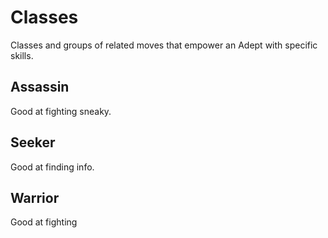 <!-- Do NOT edit this file directly. It is compiled from pages in the "source" directory. -->
# <a class="anchor-from-text" id="classes"></a>Classes

Classes and groups of related moves that empower an Adept with specific skills.

## <a class="anchor-from-text" id="assassin"></a>Assassin

Good at fighting sneaky.

## <a class="anchor-from-text" id="seeker"></a>Seeker

Good at finding info.

## <a class="anchor-from-text" id="warrior"></a>Warrior

Good at fighting